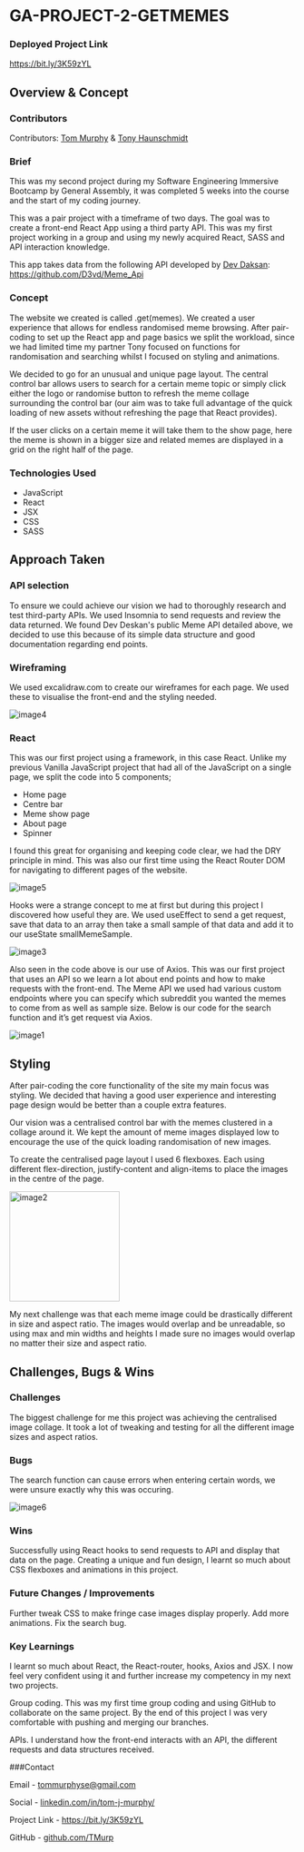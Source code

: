# GA-PROJECT-2-GETMEMES

### Deployed Project Link

https://bit.ly/3K59zYL

## Overview & Concept

### Contributors

Contributors: [Tom Murphy]([github.com/TMurp) & [Tony Haunschmidt](https://github.com/tonyhaunschmidt)

### Brief

This was my second project during my Software Engineering Immersive Bootcamp by General Assembly, it was completed 5 weeks into the course and the start of my coding journey.

This was a pair project with a timeframe of two days. The goal was to create a front-end React App using a third party API. This was my first project working in a group and using my newly acquired React, SASS and API interaction knowledge.

This app takes data from the following API developed by [Dev Daksan](https://github.com/D3vd): https://github.com/D3vd/Meme_Api

### Concept

The website we created is called .get(memes). We created a user experience that allows for endless randomised meme browsing. After pair-coding to set up the React app and page basics we split the workload, since we had limited time my partner Tony focused on functions for randomisation and searching whilst I focused on styling and animations.

We decided to go for an unusual and unique page layout. The central control bar allows users to search for a certain meme topic or simply click either the logo or randomise button to refresh the meme collage surrounding the control bar (our aim was to take full advantage of the quick loading of new assets without refreshing the page that React provides). 

If the user clicks on a certain meme it will take them to the show page, here the meme is shown in a bigger size and related memes are displayed in a grid on the right half of the page.

### Technologies Used

- JavaScript
- React
- JSX
- CSS
- SASS

## Approach Taken

### API selection

To ensure we could achieve our vision we had to thoroughly research and test third-party APIs. We used Insomnia to send requests and review the data returned.
We found Dev Deskan's public Meme API detailed above, we decided to use this because of its simple data structure and good documentation regarding end points.

### Wireframing

We used excalidraw.com to create our wireframes for each page. We used these to visualise the front-end and the styling needed.

![image4](https://user-images.githubusercontent.com/94997077/163825024-6d6cac4c-9a43-496e-ac61-a416b79e45cb.png)

### React

This was our first project using a framework, in this case React. Unlike my previous Vanilla JavaScript project that had all of the JavaScript on a single page, we split the code into 5 components;

- Home page
- Centre bar
- Meme show page
- About page
- Spinner

I found this great for organising and keeping code clear, we had the DRY principle in mind.
This was also our first time using the React Router DOM for navigating to different pages of the website. 

![image5](https://user-images.githubusercontent.com/94997077/163825173-97dc8774-a150-46c5-86cd-006426cc5af8.png)

Hooks were a strange concept to me at first but during this project I discovered how useful they are. We used useEffect to send a get request, save that data to an array then take a small sample of that data and add it to our useState smallMemeSample.

![image3](https://user-images.githubusercontent.com/94997077/163825207-7fb331ae-d023-4ecc-b81e-a27be777beb8.png)

Also seen in the code above is our use of Axios. This was our first project that uses an API so we learn a lot about end points and how to make requests with the front-end. The Meme API we used had various custom endpoints where you can specify which subreddit you wanted the memes to come from as well as sample size. Below is our code for the search function and it’s get request via Axios.

![image1](https://user-images.githubusercontent.com/94997077/163825249-e54a54bc-40b8-44c8-8763-a1c834c0faca.png)

## Styling

After pair-coding the core functionality of the site my main focus was styling. We decided that having a good user experience and interesting page design would be better than a couple extra features.

Our vision was a centralised control bar with the memes clustered in a collage around it. We kept the amount of meme images displayed low to encourage the use of the quick loading randomisation of new images.

To create the centralised page layout I used 6 flexboxes. Each using different flex-direction, justify-content and align-items to place the images in the centre of the page.

<img width="194" alt="image2" src="https://user-images.githubusercontent.com/94997077/163825313-a2221106-19b5-43f6-9cf6-b3543a7b067e.png">

My next challenge was that each meme image could be drastically different in size and aspect ratio. The images would overlap and be unreadable, so using max and min widths and heights I made sure no images would overlap no matter their size and aspect ratio.

## Challenges, Bugs & Wins

### Challenges

The biggest challenge for me this project was achieving the centralised image collage. It took a lot of tweaking and testing for all the different image sizes and aspect ratios.

### Bugs

The search function can cause errors when entering certain words, we were unsure exactly why this was occuring.

![image6](https://user-images.githubusercontent.com/94997077/163825393-d8e0a4a6-ac90-4756-87e3-bed93ac505e7.png)

### Wins

Successfully using React hooks to send requests to API and display that data on the page.
Creating a unique and fun design, I learnt so much about CSS flexboxes and animations in this project.

### Future Changes / Improvements

Further tweak CSS to make fringe case images display properly.
Add more animations.
Fix the search bug.

### Key Learnings

I learnt so much about React, the React-router, hooks, Axios and JSX. I now feel very confident using it and further increase my competency in my next two projects.

Group coding. This was my first time group coding and using GitHub to collaborate on the same project. By the end of this project I was very comfortable with pushing and merging our branches.

APIs. I understand how the front-end interacts with an API, the different requests and data structures received.

###Contact

Email - tommurphyse@gmail.com

Social - [linkedin.com/in/tom-j-murphy/](https://www.linkedin.com/in/tom-j-murphy/)

Project Link - https://bit.ly/3K59zYL

GitHub - [github.com/TMurp]([github.com/TMurp)

